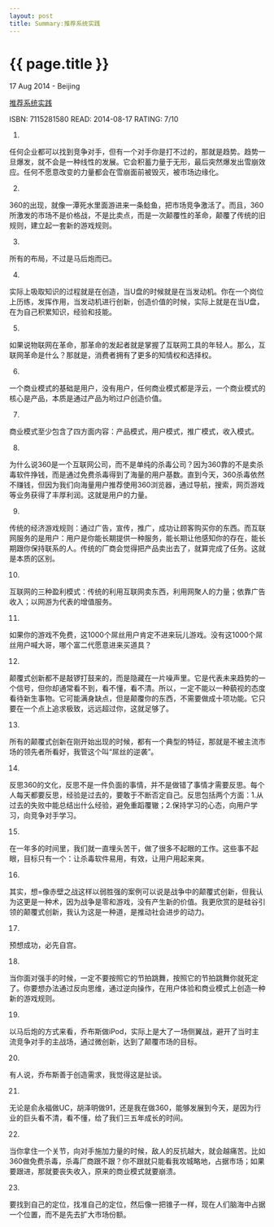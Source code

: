 ```yaml
---
layout: post
title: Summary:推荐系统实践
---
```


{{ page.title }}
================

<p class="meta">17 Aug 2014 - Beijing</p>
 
[推荐系统实践](http://www.amazon.cn/dp/B008AK5YJO)


ISBN: 7115281580 READ: 2014-08-17 RATING: 7/10


1. 
任何企业都可以找到竞争对手，但有一个对手你是打不过的，那就是趋势。趋势一旦爆发，就不会是一种线性的发展。它会积蓄力量于无形，最后突然爆发出雪崩效应。任何不愿意改变的力量都会在雪崩面前被毁灭，被市场边缘化。

2.
360的出现，就像一潭死水里面游进来一条鲶鱼，把市场竞争激活了。而且，360所激发的市场不是价格战，不是比卖点，而是一次颠覆性的革命，颠覆了传统的旧规则，建立起一套新的游戏规则。

3.
所有的布局，不过是马后炮而已。

4.
实际上吸取知识的过程就是在创造，当U盘的时候就是在当发动机。你在一个岗位上历练，发挥作用，当发动机进行创新，创造价值的时候，实际上就是在当U盘，在为自己积累知识，经验和技能。

5.
如果说物联网在革命，那革命的发起者就是掌握了互联网工具的年轻人。那么，互联网革命是什么？那就是，消费者拥有了更多的知情权和选择权。

6.
一个商业模式的基础是用户，没有用户，任何商业模式都是浮云，一个商业模式的核心是产品，本质是通过产品为哟过户创造价值。

7.
商业模式至少包含了四方面内容：产品模式，用户模式，推广模式，收入模式。

8.
为什么说360是一个互联网公司，而不是单纯的杀毒公司？因为360靠的不是卖杀毒软件挣钱，而是通过免费杀毒得到了海量的用户基数。直到今天，360杀毒依然不赚钱，但因为我们向海量用户推荐使用360浏览器，通过导航，搜索，网页游戏等业务获得了丰厚利润。这就是用户的力量。

9.
传统的经济游戏规则：通过广告，宣传，推广，成功让顾客购买你的东西。而互联网服务的是用户：用户是你能长期提供一种服务，能长期让他感知你的存在，能长期跟你保持联系的人。传统的厂商会觉得把产品卖出去了，就算完成了任务。这就是本质的区别。

10.
互联网的三种盈利模式：传统的利用互联网卖东西，利用网聚人的力量；依靠广告收入；以网游为代表的增值服务。

11.
如果你的游戏不免费，这1000个屌丝用户肯定不进来玩儿游戏。没有这1000个屌丝用户喊大哥，哪个富二代愿意进来买道具？

12.
颠覆式创新都不是敲锣打鼓来的，而是隐藏在一片噪声里。它是代表未来趋势的一个信号，但你却通常看不到，看不懂，看不清。所以，一定不能以一种藐视的态度看待新生事物。它可能满身缺点，但是颠覆你的东西，不需要做成十项功能。它只要在一个点上追求极致，远远超过你，这就足够了。

13.
所有的颠覆式创新在刚开始出现的时候，都有一个典型的特征，那就是不被主流市场的领先者所看好，我管这个叫“屌丝的逆袭”。

14.
反思360的文化，反思不是一件负面的事情，并不是做错了事情才需要反思。每个人每天都要反思，经验是过去的，要敢于不断否定自己。反思包括两个方面：1.从过去的失败中能总结出什么经验，避免重蹈覆辙；2.保持学习的心态，向用户学习，向竞争对手学习。

15.
在一年多的时间里，我们就一直埋头苦干，做了很多不起眼的工作。这些事不起眼，目标只有一个：让杀毒软件易用，有效，让用户用起来爽。

16.
其实，想=像赤壁之战这样以弱胜强的案例可以说是战争中的颠覆式创新，但我认为这更是一种术，因为战争是零和游戏，没有产生新的价值。我更欣赏的是硅谷引领的颠覆式创新，我认为这是一种道，是推动社会进步的动力。

17.
预想成功，必先自宫。

18.
当你面对强手的时候，一定不要按照它的节拍跳舞，按照它的节拍跳舞你就死定了。你要想办法通过反向思维，通过逆向操作，在用户体验和商业模式上创造一种新的游戏规则。

19.
以马后炮的方式来看，乔布斯做iPod，实际上是大了一场侧翼战，避开了当时主流竞争对手的主战场，通过微创新，达到了颠覆市场的目标。

20.
有人说，乔布斯善于创造需求，我觉得这是扯谈。

21.
无论是俞永福做UC，胡泽明做91，还是我在做360，能够发展到今天，是因为行业的巨头看不清，看不懂，给了我们三五年成长的时间。

22.
当你拿住一个关节，向对手施加力量的时候，敌人的反抗越大，就会越痛苦。比如360做免费杀毒，杀毒厂商跟不跟？你不跟就只能看我攻城略地，占据市场；如果要跟进，那就要丧失收入，原来的商业模式就要崩溃。

23.
要找到自己的定位，找准自己的定位，然后像一把锥子一样，现在人们脑海中占据一个位置，而不是先去扩大市场份额。














